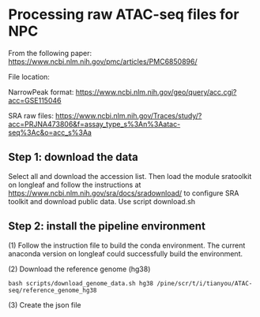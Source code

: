 # Processing raw ATAC-seq files for NPC
From the following paper: https://www.ncbi.nlm.nih.gov/pmc/articles/PMC6850896/

File location: 

NarrowPeak format: 	https://www.ncbi.nlm.nih.gov/geo/query/acc.cgi?acc=GSE115046

SRA raw files: https://www.ncbi.nlm.nih.gov/Traces/study/?acc=PRJNA473806&f=assay_type_s%3An%3Aatac-seq%3Ac&o=acc_s%3Aa

## Step 1: download the data
Select all and download the accession list. Then load the module sratoolkit on longleaf 
and follow the instructions at https://www.ncbi.nlm.nih.gov/sra/docs/sradownload/ to configure SRA toolkit and download public data.
Use script download.sh


## Step 2: install the pipeline environment
(1) Follow the instruction file to build the conda environment. The current anaconda version on longleaf could successfully build the environment.

(2) Download the reference genome (hg38)

`bash scripts/download_genome_data.sh hg38 /pine/scr/t/i/tianyou/ATAC-seq/reference_genome_hg38`

(3) Create the json file
